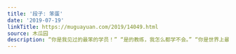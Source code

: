 ```yaml
---
title: '段子: 笨蛋'
date: '2019-07-19'
linkTitle: https://muguayuan.com/2019/14049.html
source: 木瓜园
description: “你是我见过的最笨的学员！” “是的教练，我怎么都学不会。” “你是世界上最笨的人！” “别的地方的教练在第一天教我学车时就骂我很笨了，你是在第三天！”
---
```

